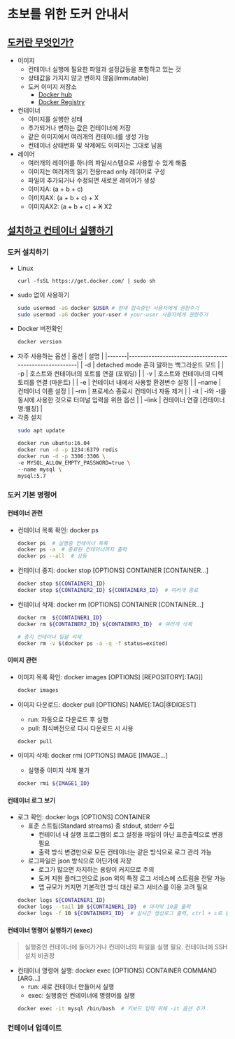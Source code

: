 # 초보를 위한 도커 안내서
## [도커란 무엇인가?](https://subicura.com/2017/01/19/docker-guide-for-beginners-1.html)
- 이미지
    - 컨테이너 실행에 필요한 파일과 설정값등을 포함하고 있는 것
    - 상태값을 가지지 않고 변하지 않음(Immutable)
    - 도커 이미지 저장소
        - [Docker hub](https://hub.docker.com/)
        - [Docker Registry](https://docs.docker.com/registry/)
- 컨테이너
    - 이미지를 실행한 상태
    - 추가되거나 변하는 값은 컨테이너에 저장
    - 같은 이미지에서 여러개의 컨테이너를 생성 가능
    - 컨테이너 상태변화 및 삭제에도 이미지는 그대로 남음
- 레이어
    - 여러개의 레이어를 하나의 파일시스템으로 사용할 수 있게 해줌
    - 이미지는 여러개의 읽기 전용read only 레이어로 구성
    - 파일이 추가되거나 수정되면 새로운 레이어가 생성
    - 이미지A: (a + b + c)
    - 이미지AX: (a + b + c) + X
    - 이미지AX2: (a + b + c) + ~~X~~ X2

## [설치하고 컨테이너 실행하기](https://subicura.com/2017/01/19/docker-guide-for-beginners-2.html)
### 도커 설치하기
- Linux
    ```
    curl -fsSL https://get.docker.com/ | sudo sh
    ```
- sudo 없이 사용하기
    ```bash
    sudo usermod -aG docker $USER # 현재 접속중인 사용자에게 권한주기
    sudo usermod -aG docker your-user # your-user 사용자에게 권한주기
    ```
- Docker 버전확인
    ```bash
    docker version
    ```
- 자주 사용하는 옵션
    | 옵션  | 설명                                                   |
    |-------|--------------------------------------------------------|
    | -d    | detached mode 흔히 말하는 백그라운드 모드              |
    | -p    | 호스트와 컨테이너의 포트를 연결 (포워딩)               |
    | -v    | 호스트와 컨테이너의 디렉토리를 연결 (마운트)           |
    | -e    | 컨테이너 내에서 사용할 환경변수 설정                   |
    | –name | 컨테이너 이름 설정                                     |
    | –rm   | 프로세스 종료시 컨테이너 자동 제거                     |
    | -it   | -i와 -t를 동시에 사용한 것으로 터미널 입력을 위한 옵션 |
    | –link | 컨테이너 연결 [컨테이너명:별칭]                        |
- 각종 설치
    ```bash
    sudo apt update

    docker run ubuntu:16.04
    docker run -d -p 1234:6379 redis
    docker run -d -p 3306:3306 \
    -e MYSQL_ALLOW_EMPTY_PASSWORD=true \
    --name mysql \
    mysql:5.7
    ```


### 도커 기본 명령어

#### 컨테이너 관련

- 컨테이너 목록 확인: docker ps
    ```bash
    docker ps  # 실행중 컨테이너 목록
    docker ps -a  # 종료된 컨테이너까지 출력
    docker ps --all  # 상동
    ```

- 컨테이너 중지: docker stop [OPTIONS] CONTAINER [CONTAINER...]
    ```bash
    docker stop ${CONTAINER1_ID}
    docker stop ${CONTAINER2_ID} ${CONTAINER3_ID}  # 여러개 종료
    ```

- 컨테이너 삭제: docker rm [OPTIONS] CONTAINER [CONTAINER...]
    ```bash
    docker rm  ${CONTAINER1_ID}
    docker rm ${CONTAINER2_ID} ${CONTAINER3_ID}  # 여러개 삭제

    # 중지 컨테이너 일괄 삭제
    docker rm -v $(docker ps -a -q -f status=exited)
    ```

#### 이미지 관련

- 이미지 목록 확인: docker images [OPTIONS] [REPOSITORY[:TAG]]
    ```bash
    docker images
    ```

- 이미지 다운로드: docker pull [OPTIONS] NAME[:TAG|@DIGEST]
    - run: 자동으로 다운로드 후 실행
    - pull: 최식버전으로 다시 다운로드 시 사용
    ```bash
    docker pull
    ```

- 이미지 삭제: docker rmi [OPTIONS] IMAGE [IMAGE...]
    - 실행중 이미지 삭제 불가
    ```bash
    docker rmi ${IMAGE1_ID}
    ```

#### 컨테이너 로그 보기
- 로그 확인: docker logs [OPTIONS] CONTAINER
    - 표준 스트림(Standard streams) 중 stdout, stderr 수집
        - 컨테이너 내 실행 프로그램의 로그 설정을 파일이 아닌 표준출력으로 변경 필요
        - 출력 방식 변경만으로 모든 컨테이너는 같은 방식으로 로그 관리 가능
    - 로그파일은 json 방식으로 어딘가에 저장
        - 로그가 많으면 차지하는 용량이 커지므로 주의
        - 도커 지원 플러그인으로 json 외의 특정 로그 서비스에 스트림을 전달 가능
        - 앱 규모가 커지면 기본적인 방식 대신 로그 서비스를 이용 고려 필요
    ```bash
    docker logs ${CONTAINER1_ID}
    docker logs --tail 10 ${CONTAINER1_ID}  # 마지막 10줄 출력
    docker logs -f 10 ${CONTAINER1_ID}  # 실시간 생성로그 출력, ctrl + c로 종료
    ```

#### 컨테이너 명령어 실행하기 (exec)
> 실행중인 컨테이너에 들어가거나 컨테이너의 파일을 실행 필요. 컨테이너에 SSH 설치 비권장
- 컨테이너 명령어 실행: docker exec [OPTIONS] CONTAINER COMMAND [ARG...]
    - run: 새로 컨테이너 만들어서 실행
    - exec: 실행중인 컨테이너에 명령어를 실행
    ```bash
    docker exec -it mysql /bin/bash  # 키보드 입력 위해 -it 옵션 추가
    ```

### 컨테이너 업데이트